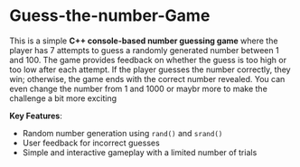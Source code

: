 # Guess-the-number-Game

This is a simple **C++ console-based number guessing game** where the player has 7 attempts to guess a randomly generated number between 1 and 100. The game provides feedback on whether the guess is too high or too low after each attempt. If the player guesses the number correctly, they win; otherwise, the game ends with the correct number revealed.
You can even change the number from 1 and 1000 or maybr more to make the challenge a bit more exciting

**Key Features**:
- Random number generation using `rand()` and `srand()`
- User feedback for incorrect guesses
- Simple and interactive gameplay with a limited number of trials
